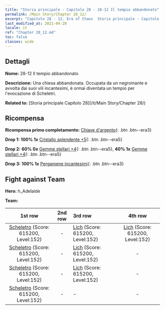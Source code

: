 ```yaml
---
title: "Storia principale - Capitolo 28 - 28-12 Il tempio abbandonato"
permalink: /Main Story/Chapter 28_12/
excerpt: "Capitolo 28 - 12. Era of Chaos  Storia principale - Capitolo 28_12. 28-12 Il tempio abbandonato"
last_modified_at: 2021-04-28
locale: it
ref: "Chapter 28_12.md"
toc: false
classes: wide
---
```


## Dettagli

 **Nome:** 28-12 Il tempio abbandonato

 **Descrizione:** Una chiesa abbandonata. Occupata da un negromante e avvolta dai suoi vili incantesimi, è ormai diventata un tempio per l'evocazione di Scheletri.

 **Related to:** [Storia principale Capitolo 28](/it/Main Story/Chapter 28/)

## Ricompensa

 **Ricompensa primo completamento:** [Chiave d'argento](/ItemsIT/con_693/){: .btn .btn--era3}

 **Drop 1:** **100% 1x** [Cristallo splendente +5](/ItemsIT/mat_101/){: .btn .btn--era5}

 **Drop 2:** **60% 0x** [Gemme stellari +4](/ItemsIT/mat_93/){: .btn .btn--era5}, **40% 1x** [Gemme stellari +4](/ItemsIT/mat_93/){: .btn .btn--era5}

 **Drop 3:** **100% 1x** [Pergamene incantesimi](/ItemsIT/con_694/){: .btn .btn--era3}


## Fight against Team
 **Hero:** h_Adelaide

 **Team:**


  | 1st row | 2nd row | 3rd row | 4th row |
  |:----:|:----:|:----|:----:|
  | [Scheletro](/it/units/Skeleton/) (Score: 615200, Level:152)  | - | [Lich](/it/units/Lich/) (Score: 615200, Level:152)  | [Lich](/it/units/Lich/) (Score: 615200, Level:152)  |
  | [Scheletro](/it/units/Skeleton/) (Score: 615200, Level:152)  | - | [Lich](/it/units/Lich/) (Score: 615200, Level:152)  | - |
  | [Scheletro](/it/units/Skeleton/) (Score: 615200, Level:152)  | - | [Lich](/it/units/Lich/) (Score: 615200, Level:152)  | - |
  | [Scheletro](/it/units/Skeleton/) (Score: 615200, Level:152)  | - | - | - |


